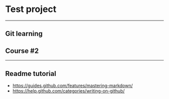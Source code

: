 # Test project

-----------------------------------------------------------------------------------

## Git learning



## Course #2



-----------------------------------------------------------------------------------

## Readme tutorial

- https://guides.github.com/features/mastering-markdown/
- https://help.github.com/categories/writing-on-github/